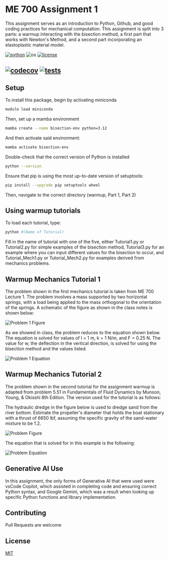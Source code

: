 # ME 700 Assignment 1
This assignment serves as an introduction to Python, Github, and good coding practices for mechanical computation.  This assignment is split into 3 parts: a warmup interacting with the bisection method, a first part that works with Newton's Method, and a second part incorporating an elastoplastic material model.

[![python](https://img.shields.io/badge/python-3.12-blue.svg)](https://www.python.org/)
![os](https://img.shields.io/badge/os-ubuntu%20|%20macos%20|%20windows-blue.svg)
[![license](https://img.shields.io/badge/license-MIT-green.svg)](https://github.com/sandialabs/sibl#license)

[![codecov](https://codecov.io/gh/jacobpgarrett/ME700_Assignment1/graph/badge.svg?token=p5DMvJ6byO)](https://codecov.io/gh/jacobpgarrett/ME700_Assignment1)
[![tests](https://github.com/jacobpgarrett/ME700_Assignment1/actions/workflows/tests.yml/badge.svg)](https://github.com/jacobpgarrett/ME700_Assignment1/actions)
---

## Setup
To install this package, begin by activating miniconda

```bash
module load miniconda
```

Then, set up a mamba environment
```bash
mamba create --name bisection-env python=3.12
```

And then activate said environment:
```bash
mamba activate bisection-env
```

Double-check that the correct version of Python is installed
```bash
python --version
```

Ensure that pip is using the most up-to-date version of setuptools:
```bash
pip install --upgrade pip setuptools wheel
```

Then, navigate to the correct directory (warmup, Part 1, Part 2)

## Using warmup tutorials
To load each tutorial, type:
```bash
python #(Name of Tutorial)
```
Fill in the name of tutorial with one of the five, either Tutorial1.py or Tutorial2.py for simple examples of the bisection method, Tutorial3.py for an example where you can input different values for the bisection to occur, and Tutorial_Mech1.py or Tutorial_Mech2.py for examples derived from mechanics problems.

## Warmup Mechanics Tutorial 1
The problem shown in the first mechanics tutorial is taken from ME 700 Lecture 1.  The problem involves a mass supported by two horizontal springs, with a load being applied to the mass orthogonal to the orientation of the springs.  A schematic of the figure as shown in the class notes is shown below:

![Problem 1 Figure](https://github.com/user-attachments/assets/2e835ce1-83ca-4815-b219-d9f37304a917)

As we showed in class, the problem reduces to the equation shown below.  The equation is solved for values of l = 1 m, k = 1 N/m, and F = 0.25 N.  The value for w, the deflection in the vertical direction, is solved for using the bisection method and the values listed.

![Problem 1 Equation](https://github.com/user-attachments/assets/edd7a2a1-2f87-4d9b-a24a-17399df4e328)

## Warmup Mechanics Tutorial 2
The problem shown in the second tutorial for the assignment warmup is adapted from problem 5.51 in Fundamentals of Fluid Dynamics by Munson, Young, & Okisshi 8th Edition.  The version used for the tutorial is as follows:

The hydraulic dredge in the figure below is used to dredge sand from the river bottom.  Estimate the propeller's diameter that holds the boat stationary with a thrust of 6650 lbf, assuming the specific gravity of the sand-water mixture to be 1.2.

![Problem Figure](https://github.com/user-attachments/assets/e9e1ab7c-9ea2-4c5d-93c7-72831561b89e)

The equation that is solved for in this example is the following:

![Problem Equation](https://github.com/user-attachments/assets/2df42bea-024b-4939-a4a9-dad2f1a3368e)

## Generative AI Use

In this assignment, the only forms of Generative AI that were used were vsCode Copilot, which assisted in completing code and ensuring correct Python syntax, and Google Gemini, which was a result when looking up specific Python functions and library implementation.

## Contributing
Pull Requests are welcome

## License
[MIT](https://choosealicense.com/licenses/mit/)
